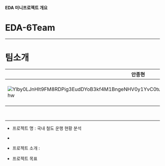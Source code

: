 **EDA 미니프로젝트 개요**
# EDA-6Team

---
# 팀소개
| 안종현 | 김상익 | 정민호 |
 |--------|--------|-------|
 | ![Ylby0LJnHlt9FM8RDPig3EudDYoB3kf4M1BngeNHV0y1YvC0tuElcQ3c1COWHAJQL36IKQbejqfyTyDWOw09hw](https://github.com/user-attachments/assets/fa686c16-cce2-48fe-8486-9854453dbdeb) | ![99cHbpx8WA7yYqDERB1OnenWC66RP6sLSKGuqYjNEkWY97pKiuFsmIw2pLZvMLJsQWgISvrD0L3bjqo9yU8-2g](https://github.com/user-attachments/assets/ec168999-15d5-4b93-98cc-3dd2a7cf5860) | ![2b8a77a2-60c1-484f-839b-9318240dd2a0](https://github.com/user-attachments/assets/0338d9b6-1c8d-47ca-86bc-68d392c46713)






<br>

---
- 프로젝트 명 : 국내 철도 운행 현황 분석
- 
- 프로젝트 소개 : 

- 프로젝트 목표
